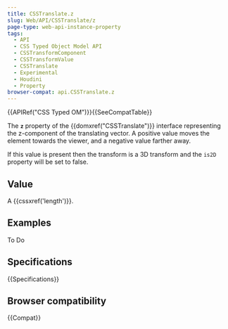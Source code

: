 ```yaml
---
title: CSSTranslate.z
slug: Web/API/CSSTranslate/z
page-type: web-api-instance-property
tags:
  - API
  - CSS Typed Object Model API
  - CSSTransformComponent
  - CSSTransformValue
  - CSSTranslate
  - Experimental
  - Houdini
  - Property
browser-compat: api.CSSTranslate.z
---
```


{{APIRef("CSS Typed OM")}}{{SeeCompatTable}}

The **`z`** property of the
{{domxref("CSSTranslate")}} interface representing the z-component of the translating
vector. A positive value moves the element towards the viewer, and a negative value
farther away.

If this value is present then the transform is a 3D transform and the `is2D`
property will be set to false.

## Value

A {{cssxref('length')}}.

## Examples

To Do

## Specifications

{{Specifications}}

## Browser compatibility

{{Compat}}
